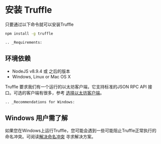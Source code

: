
# 安装 Truffle

只要通过以下命令就可以安装Truffle

```bash
npm install -g truffle
```

```eval_rst
.. _Requirements:
```
## 环境依赖

* NodeJS v8.9.4 或 之后的版本
* Windows, Linux or Mac OS X

Truffle 要求我们有一个运行的以太坊客户端，它支持标准的JSON RPC API 接口。可选的客户端有很多，参考 [选择以太坊客户端](../reference/choosing-an-ethereum-client.md)。

```eval_rst
.. _Recommendations for Windows:
```

## Windows 用户需了解

如果您在Windows上运行Truffle，您可能会遇到一些可能阻止Truffle正常执行的命名冲突。可阅读[解决命名冲突](../reference/configuration.html#resolving-naming-conflicts-on-windows) 寻求解决方案。
